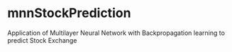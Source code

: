 # mnnStockPrediction
Application of Multilayer Neural Network with Backpropagation learning to predict Stock Exchange
